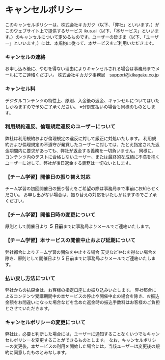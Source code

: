 # キャンセルポリシー
このキャンセルポリシーは、株式会社キカガク（以下、「弊社」といいます。）がこのウェブサイト上で提供するサービス ikus.ai（以下、「本サービス」といいます。）のキャンセルについて定めるものです。ユーザーの皆さま（以下、「ユーザー」といいます。）には、本規約に従って、本サービスをご利用いただきます。
### キャンセルの連絡
お申し込み後に、やむを得ない理由によりキャンセルされる場合は事務局までメールにてご連絡ください。 
株式会社キカガク事務局　[support@kikagaku.co.jp](mailto:support@kikagaku.co.jp)
### キャンセル料
デジタルコンテンツの特性上、原則、入金後の返金、キャンセルについてはいたしかねますので予めご了承ください。
※分割支払いの場合も同様のものとします。

### 利用規約違反、倫理規定違反のユーザーについて
弊社は利用規約および倫理規定の違反に対して厳正に対処いたします。
利用規約および倫理規定の不遵守が発覚したユーザーに対しては、たとえ指定された返金期間内に要求があっても、弊社が返金する義務を一切負いません。
同様に、コンテンツ内のテストに合格しないユーザー、または最終的な成績に不満を抱くユーザーに対して、弊社が後日返金する義務は一切ないとします。

### 【チーム学習】開催日の振り替え対応

チーム学習の初回開催日の振り替えをご希望の際は事務局まで事前にお知らせください。
お申し出がない場合は、振り替えの対応をいたしかねますのでご了承ください。

### 【チーム学習】開催日時の変更について
原則として開催日より **５ 日前**までに事務局よりメールでご連絡いたします。
### 【チーム学習】本サービスの開催中止および延期について
弊社都合によりチーム学習の開催を中止する場合
天災などやむを得ない場合を除き、原則として開催日より 5 日前までに事務局よりメールでご連絡いたします。



### 払い戻し方法について
弊社からの払戻金は、お客様の指定口座にお振り込みいたします。
弊社都合によるコンテンツ受講期間中の本サービスの停止や開催中止の場合を除き、お振込金額をお間違いになった場合などを含めた返金時の振込手数料はお客様のご負担とさせていただきます。
### キャンセルポリシーの変更について
弊社は，必要と判断した場合には，ユーザーに通知することなくいつでもキャンセルポリシーを変更することができるものとします。
なお，キャンセルポリシーの変更後，本サービスの利用を開始した場合には，当該ユーザーは変更後の規約に同意したものとみなします。
